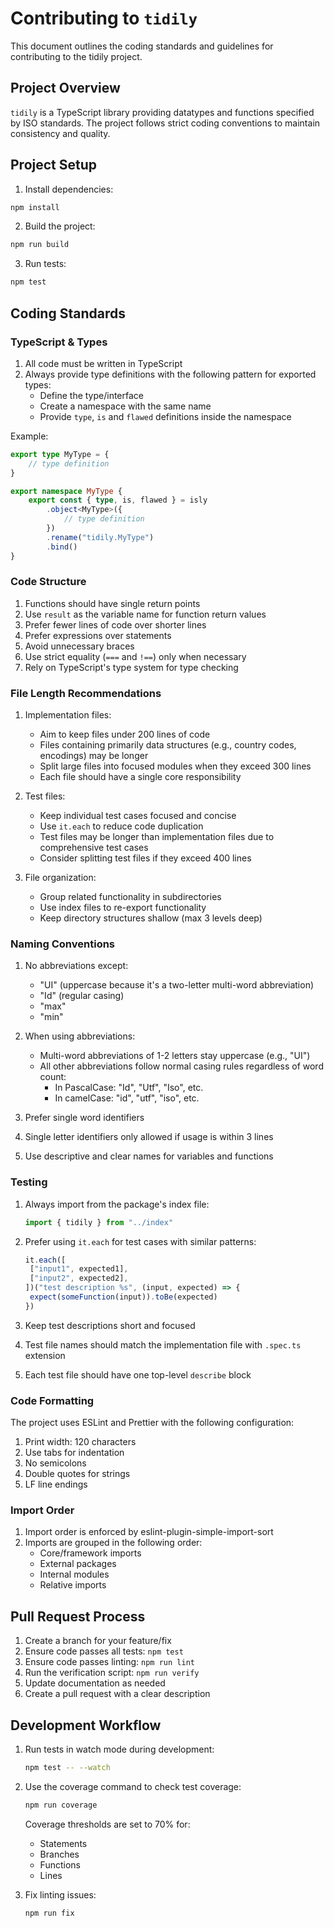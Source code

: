 # Contributing to `tidily`

This document outlines the coding standards and guidelines for contributing to the tidily project.

## Project Overview

`tidily` is a TypeScript library providing datatypes and functions specified by ISO standards. The project follows strict coding conventions to maintain consistency and quality.

## Project Setup

1. Install dependencies:

```bash
npm install
```

2. Build the project:

```bash
npm run build
```

3. Run tests:

```bash
npm test
```

## Coding Standards

### TypeScript & Types

1. All code must be written in TypeScript
2. Always provide type definitions with the following pattern for exported types:
   - Define the type/interface
   - Create a namespace with the same name
   - Provide `type`, `is` and `flawed` definitions inside the namespace

Example:

```typescript
export type MyType = {
	// type definition
}

export namespace MyType {
	export const { type, is, flawed } = isly
		.object<MyType>({
			// type definition
		})
		.rename("tidily.MyType")
		.bind()
}
```

### Code Structure

1. Functions should have single return points
2. Use `result` as the variable name for function return values
3. Prefer fewer lines of code over shorter lines
4. Prefer expressions over statements
5. Avoid unnecessary braces
6. Use strict equality (`===` and `!==`) only when necessary
7. Rely on TypeScript's type system for type checking

### File Length Recommendations

1. Implementation files:

   - Aim to keep files under 200 lines of code
   - Files containing primarily data structures (e.g., country codes, encodings) may be longer
   - Split large files into focused modules when they exceed 300 lines
   - Each file should have a single core responsibility

2. Test files:

   - Keep individual test cases focused and concise
   - Use `it.each` to reduce code duplication
   - Test files may be longer than implementation files due to comprehensive test cases
   - Consider splitting test files if they exceed 400 lines

3. File organization:
   - Group related functionality in subdirectories
   - Use index files to re-export functionality
   - Keep directory structures shallow (max 3 levels deep)

### Naming Conventions

1. No abbreviations except:

   - "UI" (uppercase because it's a two-letter multi-word abbreviation)
   - "Id" (regular casing)
   - "max"
   - "min"

2. When using abbreviations:

   - Multi-word abbreviations of 1-2 letters stay uppercase (e.g., "UI")
   - All other abbreviations follow normal casing rules regardless of word count:
     - In PascalCase: "Id", "Utf", "Iso", etc.
     - In camelCase: "id", "utf", "iso", etc.

3. Prefer single word identifiers

4. Single letter identifiers only allowed if usage is within 3 lines

5. Use descriptive and clear names for variables and functions

### Testing

1. Always import from the package's index file:

   ```typescript
   import { tidily } from "../index"
   ```

2. Prefer using `it.each` for test cases with similar patterns:

   ```typescript
   it.each([
   	["input1", expected1],
   	["input2", expected2],
   ])("test description %s", (input, expected) => {
   	expect(someFunction(input)).toBe(expected)
   })
   ```

3. Keep test descriptions short and focused
4. Test file names should match the implementation file with `.spec.ts` extension
5. Each test file should have one top-level `describe` block

### Code Formatting

The project uses ESLint and Prettier with the following configuration:

1. Print width: 120 characters
2. Use tabs for indentation
3. No semicolons
4. Double quotes for strings
5. LF line endings

### Import Order

1. Import order is enforced by eslint-plugin-simple-import-sort
2. Imports are grouped in the following order:
   - Core/framework imports
   - External packages
   - Internal modules
   - Relative imports

## Pull Request Process

1. Create a branch for your feature/fix
2. Ensure code passes all tests: `npm test`
3. Ensure code passes linting: `npm run lint`
4. Run the verification script: `npm run verify`
5. Update documentation as needed
6. Create a pull request with a clear description

## Development Workflow

1. Run tests in watch mode during development:

   ```bash
   npm test -- --watch
   ```

2. Use the coverage command to check test coverage:

   ```bash
   npm run coverage
   ```

   Coverage thresholds are set to 70% for:

   - Statements
   - Branches
   - Functions
   - Lines

3. Fix linting issues:
   ```bash
   npm run fix
   ```
